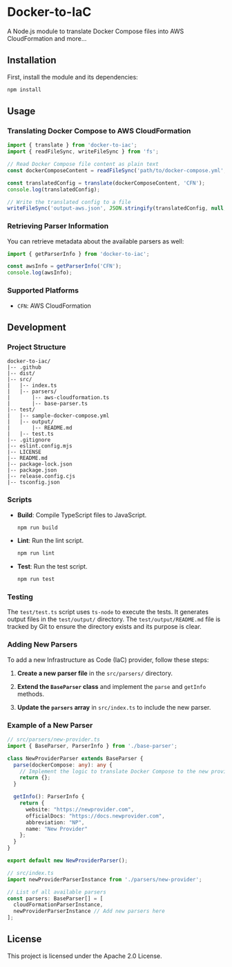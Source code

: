 # Docker-to-IaC

A Node.js module to translate Docker Compose files into AWS CloudFormation and more...

## Installation

First, install the module and its dependencies:

```sh
npm install
```

## Usage

### Translating Docker Compose to AWS CloudFormation

```typescript
import { translate } from 'docker-to-iac';
import { readFileSync, writeFileSync } from 'fs';

// Read Docker Compose file content as plain text
const dockerComposeContent = readFileSync('path/to/docker-compose.yml', 'utf8');

const translatedConfig = translate(dockerComposeContent, 'CFN');
console.log(translatedConfig);

// Write the translated config to a file
writeFileSync('output-aws.json', JSON.stringify(translatedConfig, null, 2));
```

### Retrieving Parser Information

You can retrieve metadata about the available parsers as well:

```typescript
import { getParserInfo } from 'docker-to-iac';

const awsInfo = getParserInfo('CFN');
console.log(awsInfo);
```

### Supported Platforms

- `CFN`: AWS CloudFormation

## Development

### Project Structure

```
docker-to-iac/
|-- .github
|-- dist/
|-- src/
|   |-- index.ts
|   |-- parsers/
|       |-- aws-cloudformation.ts
|       |-- base-parser.ts
|-- test/
|   |-- sample-docker-compose.yml
|   |-- output/
|       |-- README.md
|   |-- test.ts
|-- .gitignore
|-- eslint.config.mjs
|-- LICENSE
|-- README.md
|-- package-lock.json
|-- package.json
|-- release.config.cjs
|-- tsconfig.json
```

### Scripts

- **Build**: Compile TypeScript files to JavaScript.
  ```sh
  npm run build
  ```

- **Lint**: Run the lint script.
  ```sh
  npm run lint
  ```

- **Test**: Run the test script.
  ```sh
  npm run test
  ```

### Testing

The `test/test.ts` script uses `ts-node` to execute the tests. It generates output files in the `test/output/` directory. The `test/output/README.md` file is tracked by Git to ensure the directory exists and its purpose is clear.

### Adding New Parsers

To add a new Infrastructure as Code (IaC) provider, follow these steps:

1. **Create a new parser file** in the `src/parsers/` directory.
  
2. **Extend the `BaseParser` class** and implement the `parse` and `getInfo` methods.

3. **Update the `parsers` array** in `src/index.ts` to include the new parser.

### Example of a New Parser

```typescript
// src/parsers/new-provider.ts
import { BaseParser, ParserInfo } from './base-parser';

class NewProviderParser extends BaseParser {
  parse(dockerCompose: any): any {
    // Implement the logic to translate Docker Compose to the new provider's format
    return {};
  }

  getInfo(): ParserInfo {
    return {
      website: "https://newprovider.com",
      officialDocs: "https://docs.newprovider.com",
      abbreviation: "NP",
      name: "New Provider"
    };
  }
}

export default new NewProviderParser();
```

```typescript
// src/index.ts
import newProviderParserInstance from './parsers/new-provider';

// List of all available parsers
const parsers: BaseParser[] = [
  cloudFormationParserInstance,
  newProviderParserInstance // Add new parsers here
];
```

## License

This project is licensed under the Apache 2.0 License.